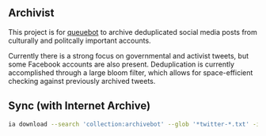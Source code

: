 ## Archivist
This project is for [queuebot](https://github.com/InnovativeInventor/queuebot) to archive deduplicated social media posts from culturally and politcally important accounts.

Currently there is a strong focus on governmental and activist tweets, but some Facebook accounts are also present. Deduplication is currently accomplished through a large bloom filter, which allows for space-efficient checking against previously archived tweets.

## Sync (with Internet Archive)
```bash
ia download --search 'collection:archivebot' --glob '*twitter-*.txt' -i -C --no-directories 
```

